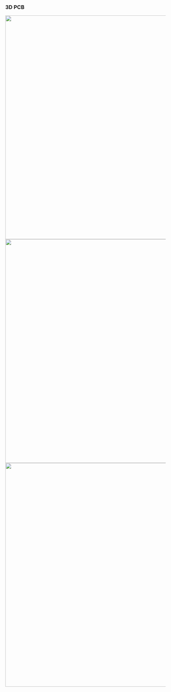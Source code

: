 ### 3D PCB

<p>
  <img src="https://github.com/krsandwich/DogTracker/blob/master/Hardware/Kicad/Dog_Tracker.jpg" width="700">
  <img src="https://github.com/krsandwich/DogTracker/blob/master/Hardware/Kicad/Dog_Tracker_left.jpg" width="700">
  <img src="https://github.com/krsandwich/DogTracker/blob/master/Hardware/Kicad/Dog_Tracker_right.jpg" width="700">  
  <p> 
</p>
